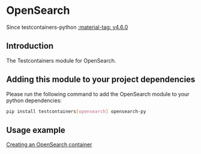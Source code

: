 # OpenSearch

Since testcontainers-python <a href="https://github.com/testcontainers/testcontainers-python/releases/tag/v4.6.0"><span class="tc-version">:material-tag: v4.6.0</span></a>

## Introduction

The Testcontainers module for OpenSearch.

## Adding this module to your project dependencies

Please run the following command to add the OpenSearch module to your python dependencies:

```bash
pip install testcontainers[opensearch] opensearch-py
```

## Usage example

<!--codeinclude-->

[Creating an OpenSearch container](../../modules/opensearch/example_basic.py)

<!--/codeinclude-->
